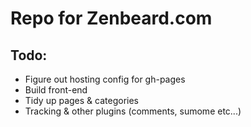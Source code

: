 # Repo for Zenbeard.com

## Todo:

* Figure out hosting config for gh-pages
* Build front-end
* Tidy up pages & categories
* Tracking & other plugins (comments, sumome etc...)
